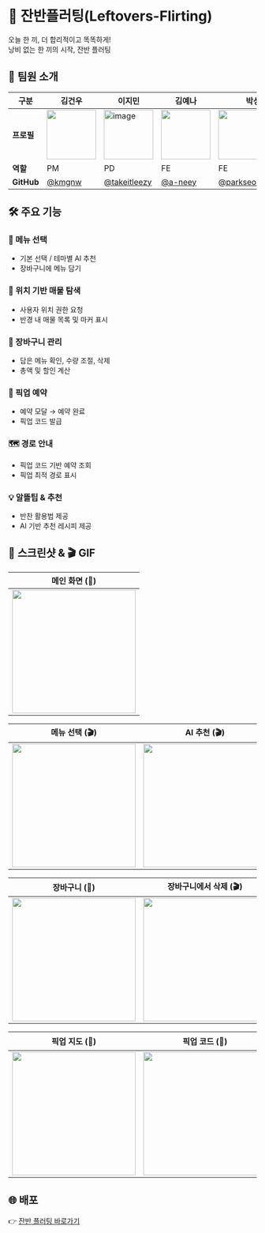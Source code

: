 # 🍱 잔반플러팅(Leftovers-Flirting)

오늘 한 끼, 더 합리적이고 똑똑하게! <br>
낭비 없는 한 끼의 시작, 잔반 플러팅


## 👥 팀원 소개

| 구분       | 김건우 | 이지민 | 김예나 | 박성훈 | 임혜정 | 천성진 |
|------------|--------|--------|--------|--------|--------|--------|
| **프로필** | <img src="https://avatars.githubusercontent.com/kmgnw" width="100" /> | <img width="100" height="100" alt="image" src="https://github.com/user-attachments/assets/a11522f9-cfb7-4ef8-8e89-4179afea5d77" /> | <img src="https://avatars.githubusercontent.com/a-neey" width="100" /> | <img src="https://avatars.githubusercontent.com/parkseonghun598" width="100" /> | <img src="https://avatars.githubusercontent.com/frombunny" width="100" /> | <img src="https://avatars.githubusercontent.com/oroi2009" width="100" /> |
| **역할**   | PM | PD | FE | FE | BE/AI | BE |
| **GitHub** | [@kmgnw](https://github.com/kmgnw) | [@takeitleezy](https://www.instagram.com/takeitleezi/) | [@a-neey](https://github.com/a-neey) | [@parkseonghun598](https://github.com/parkseonghun598) | [@frombunny](https://github.com/frombunny) | [@oroi2009](https://github.com/oroi2009) |



## 🛠 주요 기능

### 🍴 메뉴 선택
- 기본 선택 / 테마별 AI 추천
- 장바구니에 메뉴 담기

### 📍 위치 기반 매물 탐색
- 사용자 위치 권한 요청
- 반경 내 매물 목록 및 마커 표시

### 🛒 장바구니 관리
- 담은 메뉴 확인, 수량 조절, 삭제
- 총액 및 할인 계산

### 🚶 픽업 예약
- 예약 모달 → 예약 완료
- 픽업 코드 발급

### 🗺 경로 안내
- 픽업 코드 기반 예약 조회
- 픽업 최적 경로 표시

### 💡 알뜰팁 & 추천
- 반찬 활용법 제공
- AI 기반 추천 레시피 제공


## 📸 스크린샷 & 🎬 GIF

| 메인 화면 (📸) |
|----------------|
| <img src="./src/assets/screenshots/main.png" width="250" /> |

| 메뉴 선택 (🎬) | AI 추천 (🎬) | 지도에서 선택 (🎬) |
|----------------|--------------|------------------|
| <img src="./src/assets/screenshots/menu1.gif" width="250" /> | <img src="./src/assets/screenshots/ai.gif" width="250" /> | <img src="./src/assets/screenshots/map.gif" width="250" /> |

| 장바구니 (📸) | 장바구니에서 삭제 (🎬) |
|---------------|---------------------------|
| <img src = "./src/assets/screenshots/cart.png" width = "250" /> | <img src = "./src/assets/screenshots/cart-delete.gif" width = "250" /> |

| 픽업 지도 (📸) | 픽업 코드 (📸) | 알뜰팁 (🎬) |
|--------------------|----------------|-------------|
| <img src = "./src/assets/screenshots/pickup-map.png" width = "250" /> | <img src = "./src/assets/screenshots/pickup-code.png" width = "250" /> | <img src = "./src/assets/screenshots/tip.gif" width = "250" /> |


## 🌐 배포
👉 [잔반 플러팅 바로가기](https://jf-frontend.vercel.app)
